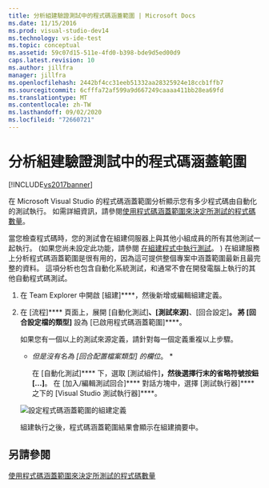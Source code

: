 ```yaml
---
title: 分析組建驗證測試中的程式碼涵蓋範圍 | Microsoft Docs
ms.date: 11/15/2016
ms.prod: visual-studio-dev14
ms.technology: vs-ide-test
ms.topic: conceptual
ms.assetid: 59c07d15-511e-4fd0-b398-bde9d5ed00d9
caps.latest.revision: 10
ms.author: jillfra
manager: jillfra
ms.openlocfilehash: 2442bf4cc31eeb51332aa28325924e18ccb1ffb7
ms.sourcegitcommit: 6cfffa72af599a9d667249caaaa411bb28ea69fd
ms.translationtype: MT
ms.contentlocale: zh-TW
ms.lasthandoff: 09/02/2020
ms.locfileid: "72660721"
---
```

# <a name="analyzing-code-coverage-in-build-verification-tests"></a>分析組建驗證測試中的程式碼涵蓋範圍
[!INCLUDE[vs2017banner](../includes/vs2017banner.md)]

在 Microsoft Visual Studio 的程式碼涵蓋範圍分析顯示您有多少程式碼由自動化的測試執行。 如需詳細資訊，請參閱[使用程式碼涵蓋範圍來決定所測試的程式碼數量](../test/using-code-coverage-to-determine-how-much-code-is-being-tested.md)。

 當您檢查程式碼時，您的測試會在組建伺服器上與其他小組成員的所有其他測試一起執行。  (如果您尚未設定此功能，請參閱 [在組建程式中執行測試](https://msdn.microsoft.com/library/d05743a1-c5cf-447e-bed9-bed3cb595e38)。 ) 在組建服務上分析程式碼涵蓋範圍是很有用的，因為這可提供整個專案中涵蓋範圍最新且最完整的資料。 這項分析也包含自動化系統測試，和通常不會在開發電腦上執行的其他自動程式碼測試。

1. 在 Team Explorer 中開啟 [組建]****，然後新增或編輯組建定義。

2. 在 [流程]**** 頁面上，展開 [自動化測試]****、[測試來源]****、[回合設定]****。 將 [回合設定檔的類型]**** 設為 [已啟用程式碼涵蓋範圍]****。

    如果您有一個以上的測試來源定義，請針對每一個定義重複以上步驟。

   - <em>但是沒有名為 [回合*配置檔案類型] 的</em>欄位*。 *

      在 [自動化測試]**** 下，選取 [測試組件]****，然後選擇行末的省略符號按鈕 [...]****。 在 [加入/編輯測試回合]**** 對話方塊中，選擇 [測試執行器]**** 之下的 [Visual Studio 測試執行器]****。

   ![設定程式碼涵蓋範圍的組建定義](../test/media/codecoverage-plaincc.png "CodeCoverage-plainCC")

   組建執行之後，程式碼涵蓋範圍結果會顯示在組建摘要中。

## <a name="see-also"></a>另請參閱
 [使用程式碼涵蓋範圍來決定所測試的程式碼數量](../test/using-code-coverage-to-determine-how-much-code-is-being-tested.md)
